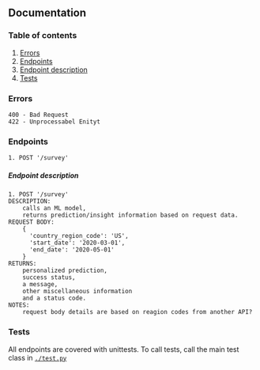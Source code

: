 ## Documentation

### Table of contents
1. [Errors](#errors)
2. [Endpoints](#endpoints)
3. [Endpoint description](#endpoint-description)
4. [Tests](#tests)

### Errors
```
400 - Bad Request
422 - Unprocessabel Enityt 
```

### Endpoints
```
1. POST '/survey'
```

##### Endpoint description

```
1. POST '/survey'
DESCRIPTION: 
    calls an ML model,
    returns prediction/insight information based on request data.
REQUEST BODY: 
    {
      'country_region_code': 'US',
      'start_date': '2020-03-01',
      'end_date': '2020-05-01'
    }
RETURNS: 
    personalized prediction, 
    success status, 
    a message, 
    other miscellaneous information
    and a status code.
NOTES:
    request body details are based on reagion codes from another API?
```

### Tests
All endpoints are covered with unittests. To call tests, call the main test class
in [`./test.py`](./test.py)